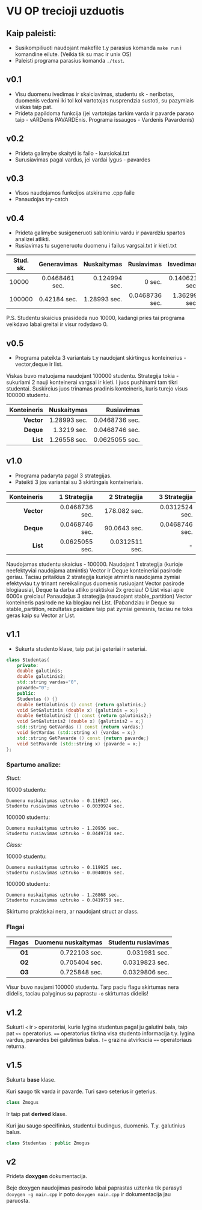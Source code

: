# VU OP trecioji uzduotis

## Kaip paleisti:
+ Susikompiliuoti naudojant makefile t.y parasius komanda `make run` i komandine eilute. (Veikia tik su mac ir unix OS)
+ Paleisti programa parasius komanda `./test`.

## v0.1
+ Visu duomenu ivedimas ir skaiciavimas, studentu sk - neribotas, duomenis vedami iki tol kol vartotojas nusprendzia sustoti, su pazymiais viskas taip pat.
+ Prideta papildoma funkcija (jei vartotojas tarkim varda ir pavarde paraso taip - vARDenis PAVARDEnis. Programa issaugos - Vardenis Pavardenis)
## v0.2
+ Prideta galimybe skaityti is failo - kursiokai.txt
+ Surusiavimas pagal vardus, jei vardai lygus - pavardes
## v0.3
+ Visos naudojamos funkcijos atskirame .cpp faile
+ Panaudojas try-catch
## v0.4
+ Prideta galimybe susigeneruoti sabloniniu vardu ir pavardziu spartos analizei atlikti.
+ Rusiavimas tu sugeneruotu duomenu i failus vargsai.txt ir kieti.txt

|   Stud. sk.   |   Generavimas   |   Nuskaitymas   |   Rusiavimas   |   Isvedimas   | 
| ------------- |:-------------:| -----:|-----:|-----:|
| 10000 | 0.0468461 sec. |0.124994 sec. |   0 sec. |   0.140621 sec. |
| 100000 | 0.42184 sec. | 1.28993 sec. |   0.0468736 sec. | 1.36299 sec. |

P.S. Studentu skaicius prasideda nuo 10000, kadangi pries tai programa veikdavo labai greitai ir visur rodydavo 0.

## v0.5
+ Programa pateikta 3 variantais t.y naudojant skirtingus konteinerius - vector,deque ir list.

Viskas buvo matuojama naudojant 100000 studentu. Strategija tokia - sukuriami 2 nauji konteinerai vargsai ir kieti. I juos pushinami tam tikri studentai. Suskircius juos trinamas pradinis konteineris, kuris turejo visus 100000 studentu.

|   Konteineris   |   Nuskaitymas   |   Rusiavimas   |
|-----:|-----:|-----:|
|   **Vector** |   1.28993 sec. | 0.0468736 sec. | 
|   **Deque** |   1.3219 sec. | 0.0468746 sec. | 
|   **List** |   1.26558 sec. | 0.0625055 sec. | 
## v1.0
+ Programa padaryta pagal 3 strategijas.
+ Pateikti 3 jos variantai su 3 skirtingais konteineriais.

|   Konteineris   |   1 Strategija   |    2 Strategija     |    3 Strategija     |
|-----:|-----:|-----:|-----:|
|   **Vector** |  0.0468736 sec. | 178.082 sec. | 0.0312524 sec. | 
|   **Deque** |  0.0468746 sec. | 90.0643 sec. | 0.0468746 sec. | 
|   **List** |   0.0625055 sec. | 0.0312511 sec. | - | 

Naudojamas studentu skaicius - 100000. Naudojant 1 strategija (kurioje neefektyviai naudojama atmintis) Vector ir Deque konteineriai pasirode geriau. Taciau pritaikius 2 strategija kurioje atmintis naudojama zymiai efektyviau t.y trinant nereikalingus duomenis rusiuojant Vector pasirode blogiausiai, Deque ta darba atliko praktiskai 2x greciau! O List visai apie 6000x greiciau! Panaudojus 3 strategija (naudojant stable_partition) Vector konteineris pasirode ne ka blogiau nei List. (Pabandziau ir Deque su stable_partition, rezultatas pasidare taip pat zymiai geresnis, taciau ne toks geras kaip su Vector ar List.

## v1.1
+ Sukurta studento klase, taip pat jai geteriai ir seteriai.
```C++
class Studentas{
    private:
    double galutinis;
    double galutinis2;
    std::string vardas="0",
    pavarde="0";
    public:
    Studentas () {}
    double GetGalutinis () const {return galutinis;}
    void SetGalutinis (double x) {galutinis = x;}
    double GetGalutinis2 () const {return galutinis2;}
    void SetGalutinis2 (double x) {galutinis2 = x;}
    std::string GetVardas () const {return vardas;}
    void SetVardas (std::string x) {vardas = x;}
    std::string GetPavarde () const {return pavarde;}
    void SetPavarde (std::string x) {pavarde = x;}
};
```
### Spartumo analize:

_Stuct:_

10000 studentu:

 ```
Duomenu nuskaitymas uztruko - 0.116927 sec.
Studentu rusiavimas uztruko - 0.0039924 sec.
 ```
 
100000 studentu:
 
```
Duomenu nuskaitymas uztruko - 1.20936 sec.
Studentu rusiavimas uztruko - 0.0449734 sec.
```

_Class:_

10000 studentu:

 ```
Duomenu nuskaitymas uztruko - 0.119925 sec.
Studentu rusiavimas uztruko - 0.0040016 sec.
 ```
 
100000 studentu:
 
 ```
Duomenu nuskaitymas uztruko - 1.26868 sec.
Studentu rusiavimas uztruko - 0.0419759 sec.
 ```
 
Skirtumo praktiskai nera, ar naudojant struct ar class.

### Flagai
|   Flagas   |   Duomenu nuskaitymas  |    Studentu rusiavimas     |
|-----:|-----:|-----:|
|  **O1** |  0.722103 sec. | 0.031981 sec. |
|  **O2** |  0.705404 sec. | 0.0319823 sec. |
|  **O3** |  0.725848 sec. | 0.0329806 sec. |

Visur buvo naujami 100000 studentu.
Tarp paciu flagu skirtumas nera didelis, taciau palyginus su paprastu `-o` skirtumas didelis!

## v1.2
Sukurti `<` ir `>`  operatoriai, kurie lygina studentus pagal ju galutini bala, taip pat `<<` operatorius.
`==` operatorius tikrina visa studento informacija t.y. lygina vardus, pavardes bei galutinius balus.
`!=` grazina atvirkscia `==` operatoriaus returna.

## v1.5
Sukurta **base** klase.

Kuri saugo tik varda ir pavarde. Turi savo seterius ir geterius.
```C++
class Zmogus
```
Ir taip pat **derived** klase.

Kuri jau saugo specifinius, studentui budingus, duomenis. T.y. galutinius balus.
```C++
class Studentas : public Zmogus
```
## v2
Prideta **doxygen** dokumentacija.

Beje doxygen naudojimas pasirodo labai paprastas uztenka tik parasyti `doxygen -g main.cpp` ir poto `doxygen main.cpp` ir dokumentacija jau paruosta.
